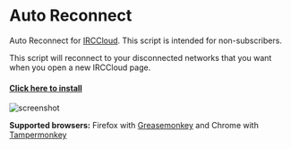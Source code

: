 # Auto Reconnect
Auto Reconnect for [IRCCloud](https://www.irccloud.com/). This script is intended for non-subscribers.

This script will reconnect to your disconnected networks that you want when you open a new IRCCloud page.

#### [Click here to install](https://github.com/dogancelik/irccloud-auto-reconnect/raw/master/build/auto_reconnect.user.js)

![screenshot](https://cloud.githubusercontent.com/assets/486818/10709877/d309b66a-7a46-11e5-9b9e-66d16c4db251.png)

**Supported browsers:** Firefox with [Greasemonkey](https://addons.mozilla.org/en-us/firefox/addon/greasemonkey/) and Chrome with [Tampermonkey](https://chrome.google.com/webstore/detail/tampermonkey/dhdgffkkebhmkfjojejmpbldmpobfkfo)
